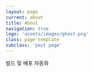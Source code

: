 ```yaml
---
layout: page
current: about
title: About
navigation: true
logo: 'assets/images/ghost.png'
class: page-template
subclass: 'post page'
---
```


빌드 및 배포 자동화